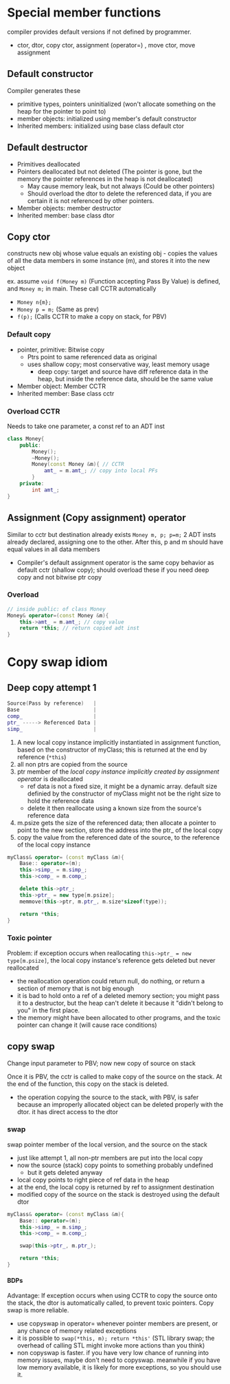 # Special member functions
compiler provides default versions if not defined by programmer. 
- ctor, dtor, copy ctor, assignment (operator=) , move ctor, move assignment

## Default constructor
Compiler generates these
- primitive types, pointers uninitialized (won't allocate something on the heap for the pointer to point to)
- member objects: initialized using member's default constructor
- Inherited members: initialized using base class default ctor

## Default destructor
- Primitives deallocated 
- Pointers deallocated but not deleted (The pointer is gone, but the memory the pointer references in the heap is not deallocated)
	- May cause memory leak, but not always (Could be other pointers)
	- Should overload the dtor to delete the referenced data, if you are certain it is not referenced by other pointers. 
- Member objects: member destructor
- Inherited member: base class dtor

## Copy ctor
constructs new obj whose value equals an existing obj - copies the values of all the data members in some instance (m), and stores it into the new object

ex. assume `void f(Money m)`  (Function accepting Pass By Value) is defined, and `Money m;` in main. These call CCTR automatically
- `Money n{m};`
- `Money p = m;` (Same as prev)
- `f(p);` (Calls CCTR to make a copy on stack, for PBV)

### Default copy
- pointer, primitive: Bitwise copy
	- Ptrs point to same referenced data as original
	- uses shallow copy; most conservative way, least memory usage
		- deep copy: target and source have diff reference data in the heap, but inside the reference data, should be the same value
- Member object: Member CCTR
- Inherited member: Base class cctr

### Overload CCTR
Needs to take one parameter, a const ref to an ADT inst
```cpp
class Money{
	public:
		Money();
		~Money();
		Money(const Money &m){ // CCTR
			amt_ = m.amt_; // copy into local PFs
		}
	private:
		int amt_;
}
```

## Assignment (Copy assignment) operator
Similar to cctr but destination already exists
`Money m, p; p=m;` 2 ADT insts already declared, assigning one to the other. After this, p and m should have equal values in all data members
- Compiler's default assignment operator is the same copy behavior as default cctr (shallow copy); should overload these if you need deep copy and not bitwise ptr copy

### Overload 
```cpp
// inside public: of class Money
Money& operator=(const Money &m){
	this->amt_ = m.amt_; // copy value
	return *this; // return copied adt inst
}
```


# Copy swap idiom
## Deep copy attempt 1
```cpp
Source(Pass by reference)   |
Base                        |
comp_                       |
ptr_ -----> Referenced Data |
simp_                       |
```
1. A new local copy instance implicitly instantiated in assignment function, based on the constructor of myClass; this is returned at the end by reference (`*this`)
2. all non ptrs are copied from the source
3. ptr member of the *local copy instance implicitly created by assignment operator* is deallocated
	- ref data is not a fixed size, it might be a dynamic array. default size definied by the constructor of myClass might not be the right size to hold the reference data
	- delete it then reallocate using a known size from the source's reference data
4. m.psize gets the size of the referenced data; then allocate a pointer to point to the new section, store the address into the ptr_ of the local copy
5. copy the value from the referenced date of the source, to the reference of the local copy instance

```cpp
myClass& operator= (const myClass &m){
	Base:: operator=(m);
	this->simp_ = m.simp_;
	this->comp_ = m.comp_;

	delete this->ptr_;
	this->ptr_ = new type[m.psize];
	memmove(this->ptr, m.ptr_, m.size*sizeof(type));

	return *this;
}
```

### Toxic pointer
Problem: if exception occurs when reallocating `this->ptr_ = new type[m.psize]`, the local copy instance's reference gets deleted but never reallocated
- the reallocation operation could return null, do nothing, or return a section of memory that is not big enough
- it is bad to hold onto a ref of a deleted memory section; you might pass it to a destructor, but the heap can't delete it because it "didn't belong to you" in the first place.
- the memory might have been allocated to other programs, and the toxic pointer can change it (will cause race conditions)

## copy swap
Change input parameter to PBV; now new copy of source on stack

Once it is PBV, the cctr is called to make copy of the source on the stack. At the end of the function, this copy on the stack is deleted. 
- the operation copying the source to the stack, with PBV, is safer because an improperly allocated object can be deleted properly with the dtor. it has direct access to the dtor

### swap 
swap pointer member of the local version, and the source on the stack
- just like attempt 1, all non-ptr members are put into the local copy
- now the source (stack) copy points to something probably undefined
	- but it gets deleted anyway
- local copy points to right piece of ref data in the heap
- at the end, the local copy is returned by ref to assignment destination
- modified copy of the source on the stack is destroyed using the default dtor

```cpp
myClass& operator= (const myClass &m){
	Base:: operator=(m);
	this->simp_ = m.simp_;
	this->comp_ = m.comp_;

	swap(this->ptr_, m.ptr_);

	return *this;
}
```

#### BDPs
Advantage: If exception occurs when using CCTR to copy the source onto the stack, the dtor is automatically called, to prevent toxic pointers. Copy swap is more reliable.
- use copyswap in operator= whenever pointer members are present, or any chance of memory related exceptions
- it is possible to `swap(*this, m); return *this'` (STL library swap; the overhead of calling STL might invoke more actions than you think)
- non copyswap is faster. if you have very low chance of running into memory issues, maybe don't need to copyswap. meanwhile if you have low memory available, it is likely for more exceptions, so you should use it.


